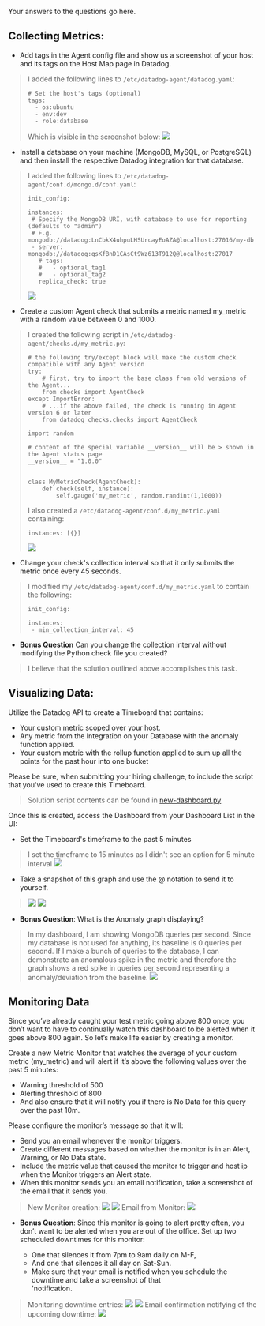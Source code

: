 Your answers to the questions go here.

## Collecting Metrics:

* Add tags in the Agent config file and show us a screenshot of your host and its tags on the Host Map page in Datadog.

> I added the following lines to `/etc/datadog-agent/datadog.yaml`:
> ```
> # Set the host's tags (optional)
> tags:
>   - os:ubuntu
>   - env:dev
>   - role:database
> ```
> Which is visible in the screenshot below:
> <img src='Screenshot 2019-04-12 23.00.32.png'>

* Install a database on your machine (MongoDB, MySQL, or PostgreSQL) and then install the respective Datadog integration for that database.

> I added the following lines to `/etc/datadog-agent/conf.d/mongo.d/conf.yaml`:
> ```
> init_config:
>
>instances:
>  # Specify the MongoDB URI, with database to use for reporting (defaults to "admin")
>  # E.g. mongodb://datadog:LnCbkX4uhpuLHSUrcayEoAZA@localhost:27016/my-db
>  - server: mongodb://datadog:qsKfBnD1CAsCt9Wz613T912Q@localhost:27017
>    # tags:
>    #   - optional_tag1
>    #   - optional_tag2
>    replica_check: true
> ```
> <img src='Screenshot 2019-04-13 20.02.06.png'>

* Create a custom Agent check that submits a metric named my_metric with a random value between 0 and 1000.

> I created the following script in `/etc/datadog-agent/checks.d/my_metric.py`:
> ```
> # the following try/except block will make the custom check compatible with any Agent version
> try:
>     # first, try to import the base class from old versions of the Agent...
>     from checks import AgentCheck
> except ImportError:
>     # ...if the above failed, the check is running in Agent version 6 or later
>     from datadog_checks.checks import AgentCheck
>
> import random
>
> # content of the special variable __version__ will be > shown in the Agent status page
> __version__ = "1.0.0"
>
>
> class MyMetricCheck(AgentCheck):
>     def check(self, instance):
>         self.gauge('my_metric', random.randint(1,1000))
> ```
> I also created a `/etc/datadog-agent/conf.d/my_metric.yaml` containing:
> ```
> instances: [{}]
> ```
> <img src="Screenshot 2019-04-13 20.37.58.png">

* Change your check's collection interval so that it only submits the metric once every 45 seconds.

> I modified my `/etc/datadog-agent/conf.d/my_metric.yaml` to contain the following:
> ```
> init_config:
>
> instances:
>  - min_collection_interval: 45
> ```

* **Bonus Question** Can you change the collection interval without modifying the Python check file you created?

> I believe that the solution outlined above accomplishes this task.


## Visualizing Data:

Utilize the Datadog API to create a Timeboard that contains:

* Your custom metric scoped over your host.
* Any metric from the Integration on your Database with the anomaly function applied.
* Your custom metric with the rollup function applied to sum up all the points for the past hour into one bucket

Please be sure, when submitting your hiring challenge, to include the script that you've used to create this Timeboard.

> Solution script contents can be found in <a href="new-dashboard.py">new-dashboard.py</a>
>

Once this is created, access the Dashboard from your Dashboard List in the UI:

* Set the Timeboard's timeframe to the past 5 minutes

> I set the timeframe to 15 minutes as I didn't see an option for 5 minute interval
> <img src="Screenshot 2019-04-14 15.39.45.png">

* Take a snapshot of this graph and use the @ notation to send it to yourself.

> <img src="Screenshot 2019-04-14 15.39.59.png">
> <img src="Screenshot 2019-04-14 15.43.40.png">

* **Bonus Question**: What is the Anomaly graph displaying?

> In my dashboard, I am showing MongoDB queries per second. Since my database is not used for anything, its baseline is 0 queries per second. If I make a bunch of queries to the database, I can demonstrate an anomalous spike in the metric and therefore the graph shows a red spike in queries per second representing a anomaly/deviation from the baseline.
> <img src="Screenshot 2019-04-14 15.54.22.png">


## Monitoring Data

Since you’ve already caught your test metric going above 800 once, you don’t want to have to continually watch this dashboard to be alerted when it goes above 800 again. So let’s make life easier by creating a monitor.

Create a new Metric Monitor that watches the average of your custom metric (my_metric) and will alert if it’s above the following values over the past 5 minutes:

* Warning threshold of 500
* Alerting threshold of 800
* And also ensure that it will notify you if there is No Data for this query over the past 10m.

Please configure the monitor’s message so that it will:

* Send you an email whenever the monitor triggers.
* Create different messages based on whether the monitor is in an Alert, Warning, or No Data state.
* Include the metric value that caused the monitor to trigger and host ip when the Monitor triggers an Alert state.
* When this monitor sends you an email notification, take a screenshot of the email that it sends you.

> New Monitor creation:
> <img src="Screenshot 2019-04-14 16.08.46.png">
> <img src="Screenshot 2019-04-14 16.25.47.png">
> Email from Monitor:
> <img src="Screenshot 2019-04-14 16.24.55.png">

* **Bonus Question**: Since this monitor is going to alert pretty often, you don’t want to be alerted when you are out of the office. Set up two scheduled downtimes for this monitor:

  * One that silences it from 7pm to 9am daily on M-F,
  * And one that silences it all day on Sat-Sun.
  * Make sure that your email is notified when you schedule the downtime and take a screenshot of that \
  'notification.

> Monitoring downtime entries:
> <img src="Screenshot 2019-04-14 16.34.24.png">
> <img src="Screenshot 2019-04-14 16.34.18.png">
> Email confirmation notifying of the upcoming downtime:
> <img src="Screenshot 2019-04-14 16.35.08.png">
